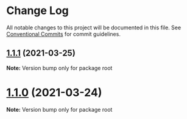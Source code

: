 # Change Log

All notable changes to this project will be documented in this file.
See [Conventional Commits](https://conventionalcommits.org) for commit guidelines.

## [1.1.1](https://github.com/ducc/lerna-repo/compare/v1.1.0...v1.1.1) (2021-03-25)

**Note:** Version bump only for package root





# [1.1.0](https://github.com/ducc/lerna-repo/compare/v1.0.0...v1.1.0) (2021-03-24)

**Note:** Version bump only for package root
